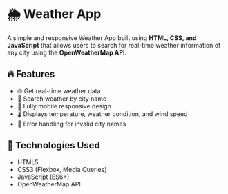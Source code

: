 # 🌦️ Weather App

A simple and responsive Weather App built using **HTML, CSS, and JavaScript** that allows users to search for real-time weather information of any city using the **OpenWeatherMap API**.

## 🔥 Features

- 🌐 Get real-time weather data
- 🔎 Search weather by city name
- 📱 Fully mobile responsive design
- 🌡️ Displays temperature, weather condition, and wind speed
- 🚫 Error handling for invalid city names

## 🚀 Technologies Used

- HTML5
- CSS3 (Flexbox, Media Queries)
- JavaScript (ES6+)
- OpenWeatherMap API




